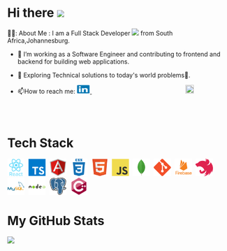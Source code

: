  
<h1>
  Hi there 
  <img src="https://media.giphy.com/media/hvRJCLFzcasrR4ia7z/giphy.gif" width="30px"/>  
</h1>
<div>

 👨‍💻: About Me :
 I am a Full Stack Developer <img src="https://media.giphy.com/media/WUlplcMpOCEmTGBtBW/giphy.gif" width="30"> from South Africa,Johannesburg.<br>
 - :telescope: I’m working as a Software Engineer and contributing to frontend and backend for building web applications.

- :seedling: Exploring Technical solutions to today's world problems🚀.

 - :mailbox:How to reach me: <a  href="https://www.linkedin.com/in/vhutshilo-khomola-485388206/">
 <img src="https://github.com/devicons/devicon/blob/master/icons/linkedin/linkedin-original.svg" width="30" height="20"/>&nbsp;</a>
 <img src="https://media0.giphy.com/media/SWoSkN6DxTszqIKEqv/giphy.gif?cid=790b7611df8e78e980536d14c106750945ceb13959b9e532&rid=giphy.gif&ct=g" width="20%" height="20%" align="right" />&nbsp;
</div>




<br>
<br>
<h1>Tech Stack</h1>

<div>
 
  <img src="https://github.com/devicons/devicon/blob/master/icons/react/react-original-wordmark.svg" title="React" alt="React" width="40" height="40"/>&nbsp;
  <img src="https://github.com/devicons/devicon/blob/master/icons/typescript/typescript-original.svg" title="typescript" alt="typescript" width="40" height="40"/>&nbsp;
  <img src="https://github.com/devicons/devicon/blob/master/icons/angularjs/angularjs-original.svg" width="40" height="40"/>&nbsp;
  <img src="https://github.com/devicons/devicon/blob/master/icons/css3/css3-plain-wordmark.svg"  title="CSS3" alt="CSS" width="40" height="40"/>&nbsp;
  <img src="https://github.com/devicons/devicon/blob/master/icons/html5/html5-original.svg" title="HTML5" alt="HTML" width="40" height="40"/>&nbsp;
  <img src="https://github.com/devicons/devicon/blob/master/icons/javascript/javascript-original.svg" title="JavaScript" alt="JavaScript" width="40" height="40"/>&nbsp;
 <img src="https://github.com/devicons/devicon/blob/master/icons/mongodb/mongodb-original.svg"  width="40" height="40"/>&nbsp;
  <img src="https://github.com/devicons/devicon/blob/master/icons/git/git-original.svg"  width="40" height="40"/>&nbsp;
  <img src="https://github.com/devicons/devicon/blob/master/icons/firebase/firebase-plain-wordmark.svg" title="Firebase" alt="Firebase" width="40" height="40"/>&nbsp;
  <img src="https://github.com/devicons/devicon/blob/master/icons/nestjs/nestjs-plain.svg" width="40" height="40"/>&nbsp;
  <img src="https://github.com/devicons/devicon/blob/master/icons/mysql/mysql-original-wordmark.svg" title="MySQL"  alt="MySQL" width="40" height="40"/>&nbsp;
  <img src="https://github.com/devicons/devicon/blob/master/icons/nodejs/nodejs-original-wordmark.svg" title="NodeJS" alt="NodeJS" width="40" height="40"/>&nbsp;
  <img src="https://github.com/devicons/devicon/blob/master/icons/postgresql/postgresql-original.svg" width="40" height="40"/>&nbsp;
  <img src="https://github.com/devicons/devicon/blob/master/icons/cplusplus/cplusplus-original.svg" width="40" height="40"/>&nbsp;
</div>
<h1>My GitHub Stats</h1>

<a href="http://www.github.com/lifeKhomola"><img src="https://github-readme-streak-stats.herokuapp.com/?user=lifeKhomola&stroke=ffffff&background=1c1917&ring=0891b2&fire=0891b2&currStreakNum=ffffff&currStreakLabel=0891b2&sideNums=ffffff&sideLabels=ffffff&dates=ffffff&hide_border=true" /></a>

<!--
**lifeKhomola/lifekhomola** is a ✨ _special_ ✨ repository because its `README.md` (this file) appears on your GitHub profile.

Here are some ideas to get you started:

- 🔭 I’m currently working on ...
- 🌱 I’m currently learning ...
- 👯 I’m looking to collaborate on ...
- 🤔 I’m looking for help with ...
- 💬 Ask me about ...
- 📫 How to reach me: ...
- 😄 Pronouns: ...
- ⚡ Fun fact: ...Finding a security bug in Facebook’s code will pay off
-->
